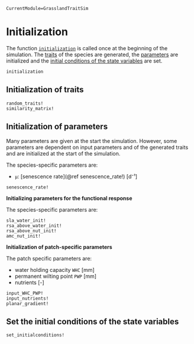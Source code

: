 ```@meta
CurrentModule=GrasslandTraitSim
```

# Initialization

The function [`initialization`](@ref) is called once at the beginning of the simulation. 
The [traits](@ref "Initialization of traits") of the species are generated, the 
[parameters](@ref "Initialization of parameters") are initialized 
and the [initial conditions of the state variables](@ref "Set the initial conditions of the state variables") 
are set.

```@docs
initialization
```

## Initialization of traits

```@docs
random_traits!
similarity_matrix!
```

## Initialization of parameters

Many parameters are given at the start the simulation. However, some parameters
are dependent on input parameters and of the generated traits 
and are initialized at the start of the simulation.

The species-specific parameters are:

- `μ`: [senescence rate](@ref senescence_rate!) [d⁻¹]

```@docs
senescence_rate!
```

**Initializing parameters for the functional response**

The species-specific parameters are:

```@docs
sla_water_init!
rsa_above_water_init!
rsa_above_nut_init!
amc_nut_init!
```

**Initialization of patch-specific parameters**

The patch specific parameters are: 

- water holding capacity `WHC` [mm]
- permanent wilting point `PWP` [mm]
- nutrients [-]

```@docs
input_WHC_PWP!
input_nutrients!
planar_gradient!
```

## Set the initial conditions of the state variables

```@docs
set_initialconditions!
```
